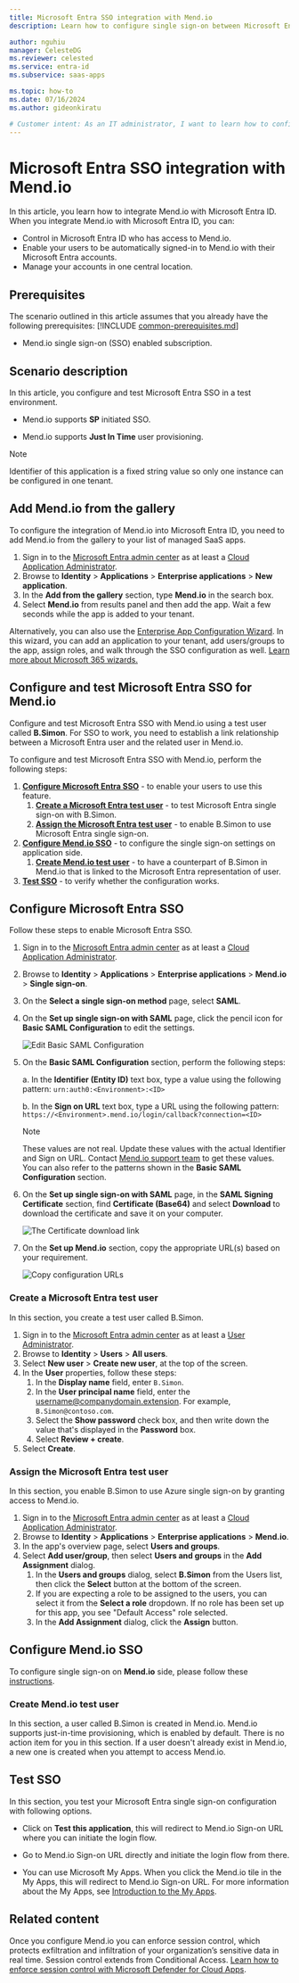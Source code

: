 ```yaml
---
title: Microsoft Entra SSO integration with Mend.io
description: Learn how to configure single sign-on between Microsoft Entra ID and Mend.io.

author: nguhiu
manager: CelesteDG
ms.reviewer: celested
ms.service: entra-id
ms.subservice: saas-apps

ms.topic: how-to
ms.date: 07/16/2024
ms.author: gideonkiratu

# Customer intent: As an IT administrator, I want to learn how to configure single sign-on between Microsoft Entra ID and Mend.io so that I can control who has access to Mend.io, enable automatic sign-in with Microsoft Entra accounts, and manage my accounts in one central location.
---
```


# Microsoft Entra SSO integration with Mend.io

In this article,  you learn how to integrate Mend.io with Microsoft Entra ID. When you integrate Mend.io with Microsoft Entra ID, you can:

* Control in Microsoft Entra ID who has access to Mend.io.
* Enable your users to be automatically signed-in to Mend.io with their Microsoft Entra accounts.
* Manage your accounts in one central location.

## Prerequisites
The scenario outlined in this article assumes that you already have the following prerequisites:
[!INCLUDE [common-prerequisites.md](~/identity/saas-apps/includes/common-prerequisites.md)]
* Mend.io single sign-on (SSO) enabled subscription.

## Scenario description

In this article,  you configure and test Microsoft Entra SSO in a test environment.

* Mend.io supports **SP** initiated SSO.

* Mend.io supports **Just In Time** user provisioning.

> [!NOTE]
> Identifier of this application is a fixed string value so only one instance can be configured in one tenant.

## Add Mend.io from the gallery

To configure the integration of Mend.io into Microsoft Entra ID, you need to add Mend.io from the gallery to your list of managed SaaS apps.

1. Sign in to the [Microsoft Entra admin center](https://entra.microsoft.com) as at least a [Cloud Application Administrator](~/identity/role-based-access-control/permissions-reference.md#cloud-application-administrator).
1. Browse to **Identity** > **Applications** > **Enterprise applications** > **New application**.
1. In the **Add from the gallery** section, type **Mend.io** in the search box.
1. Select **Mend.io** from results panel and then add the app. Wait a few seconds while the app is added to your tenant.

 Alternatively, you can also use the [Enterprise App Configuration Wizard](https://portal.office.com/AdminPortal/home?Q=Docs#/azureadappintegration). In this wizard, you can add an application to your tenant, add users/groups to the app, assign roles, and walk through the SSO configuration as well. [Learn more about Microsoft 365 wizards.](/microsoft-365/admin/misc/azure-ad-setup-guides)

<a name='configure-and-test-azure-ad-sso-for-Mend.io'></a>

## Configure and test Microsoft Entra SSO for Mend.io

Configure and test Microsoft Entra SSO with Mend.io using a test user called **B.Simon**. For SSO to work, you need to establish a link relationship between a Microsoft Entra user and the related user in Mend.io.

To configure and test Microsoft Entra SSO with Mend.io, perform the following steps:

1. **[Configure Microsoft Entra SSO](#configure-azure-ad-sso)** - to enable your users to use this feature.
    1. **[Create a Microsoft Entra test user](#create-an-azure-ad-test-user)** - to test Microsoft Entra single sign-on with B.Simon.
    1. **[Assign the Microsoft Entra test user](#assign-the-azure-ad-test-user)** - to enable B.Simon to use Microsoft Entra single sign-on.
1. **[Configure Mend.io SSO](#configure-mendio-sso)** - to configure the single sign-on settings on application side.
    1. **[Create Mend.io test user](#create-mendio-test-user)** - to have a counterpart of B.Simon in Mend.io that is linked to the Microsoft Entra representation of user.
1. **[Test SSO](#test-sso)** - to verify whether the configuration works.

<a name='configure-azure-ad-sso'></a>

## Configure Microsoft Entra SSO

Follow these steps to enable Microsoft Entra SSO.

1. Sign in to the [Microsoft Entra admin center](https://entra.microsoft.com) as at least a [Cloud Application Administrator](~/identity/role-based-access-control/permissions-reference.md#cloud-application-administrator).
1. Browse to **Identity** > **Applications** > **Enterprise applications** > **Mend.io** > **Single sign-on**.
1. On the **Select a single sign-on method** page, select **SAML**.
1. On the **Set up single sign-on with SAML** page, click the pencil icon for **Basic SAML Configuration** to edit the settings.

   ![Edit Basic SAML Configuration](common/edit-urls.png)

1. On the **Basic SAML Configuration** section, perform the following steps:

    a. In the **Identifier (Entity ID)** text box, type a value using the following pattern:
    `urn:auth0:<Environment>:<ID>`

    b. In the **Sign on URL** text box, type a URL using the following pattern:
    `https://<Environment>.mend.io/login/callback?connection=<ID>`

	> [!NOTE]
	> These values are not real. Update these values with the actual Identifier and Sign on URL. Contact [Mend.io support team](https://www.mend.io/contact-us/) to get these values. You can also refer to the patterns shown in the **Basic SAML Configuration** section.

1. On the **Set up single sign-on with SAML** page, in the **SAML Signing Certificate** section,  find **Certificate (Base64)** and select **Download** to download the certificate and save it on your computer.

	![The Certificate download link](common/certificatebase64.png)

1. On the **Set up Mend.io** section, copy the appropriate URL(s) based on your requirement.

	![Copy configuration URLs](common/copy-configuration-urls.png)

<a name='create-an-azure-ad-test-user'></a>

### Create a Microsoft Entra test user

In this section, you create a test user called B.Simon.

1. Sign in to the [Microsoft Entra admin center](https://entra.microsoft.com) as at least a [User Administrator](~/identity/role-based-access-control/permissions-reference.md#user-administrator).
1. Browse to **Identity** > **Users** > **All users**.
1. Select **New user** > **Create new user**, at the top of the screen.
1. In the **User** properties, follow these steps:
   1. In the **Display name** field, enter `B.Simon`.  
   1. In the **User principal name** field, enter the username@companydomain.extension. For example, `B.Simon@contoso.com`.
   1. Select the **Show password** check box, and then write down the value that's displayed in the **Password** box.
   1. Select **Review + create**.
1. Select **Create**.

<a name='assign-the-azure-ad-test-user'></a>

### Assign the Microsoft Entra test user

In this section, you enable B.Simon to use Azure single sign-on by granting access to Mend.io.

1. Sign in to the [Microsoft Entra admin center](https://entra.microsoft.com) as at least a [Cloud Application Administrator](~/identity/role-based-access-control/permissions-reference.md#cloud-application-administrator).
1. Browse to **Identity** > **Applications** > **Enterprise applications** > **Mend.io**.
1. In the app's overview page, select **Users and groups**.
1. Select **Add user/group**, then select **Users and groups** in the **Add Assignment** dialog.
   1. In the **Users and groups** dialog, select **B.Simon** from the Users list, then click the **Select** button at the bottom of the screen.
   1. If you are expecting a role to be assigned to the users, you can select it from the **Select a role** dropdown. If no role has been set up for this app, you see "Default Access" role selected.
   1. In the **Add Assignment** dialog, click the **Assign** button.

## Configure Mend.io SSO

To configure single sign-on on **Mend.io** side, please follow these [instructions](https://docs.mend.io/bundle/platform/page/configure_single_sign-on__sso__for_the_mend_platform.html).

### Create Mend.io test user

In this section, a user called B.Simon is created in Mend.io. Mend.io supports just-in-time provisioning, which is enabled by default. There is no action item for you in this section. If a user doesn't already exist in Mend.io, a new one is created when you attempt to access Mend.io.

## Test SSO 

In this section, you test your Microsoft Entra single sign-on configuration with following options. 

* Click on **Test this application**, this will redirect to Mend.io Sign-on URL where you can initiate the login flow. 

* Go to Mend.io Sign-on URL directly and initiate the login flow from there.

* You can use Microsoft My Apps. When you click the Mend.io tile in the My Apps, this will redirect to Mend.io Sign-on URL. For more information about the My Apps, see [Introduction to the My Apps](https://support.microsoft.com/account-billing/sign-in-and-start-apps-from-the-my-apps-portal-2f3b1bae-0e5a-4a86-a33e-876fbd2a4510).

## Related content

Once you configure Mend.io you can enforce session control, which protects exfiltration and infiltration of your organization’s sensitive data in real time. Session control extends from Conditional Access. [Learn how to enforce session control with Microsoft Defender for Cloud Apps](/cloud-app-security/proxy-deployment-any-app).
